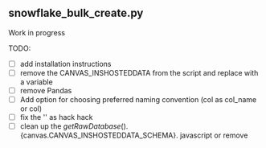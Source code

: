 

## snowflake_bulk_create.py

Work in progress 


TODO:
* [ ] add installation instructions
* [ ] remove the CANVAS_INSHOSTEDDATA from the script and replace with a variable
* [ ] remove Pandas
* [ ] Add option for choosing preferred naming convention (col as col_name or col)
* [ ] fix the '' as hack hack
* [ ] clean up the ${getRawDatabase()}.${canvas.CANVAS_INSHOSTEDDATA_SCHEMA}. javascript or remove
